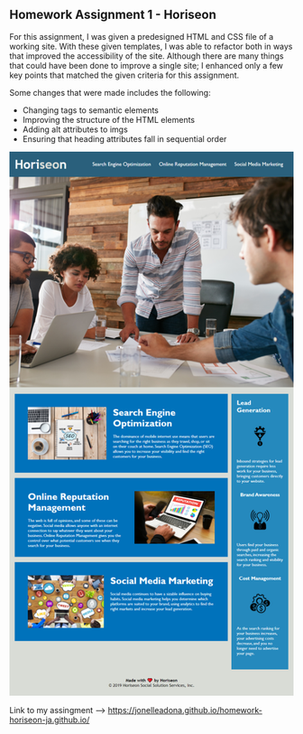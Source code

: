 ## Homework Assignment 1 - Horiseon 

For this assignment, I was given a predesigned HTML and CSS file of a working site. With these given templates, I was able to refactor both in ways that improved the accessibility of the site. Although there are many things that could have been done to improve a single site; I enhanced only a few key points that matched the given criteria for this assignment. 

Some changes that were made includes the following: 
- Changing tags to semantic elements
- Improving the structure of the HTML elements
- Adding alt attributes to imgs
- Ensuring that heading attributes fall in sequential order


![](./assets/images/horiseon_img.png)

Link to my assingment --> https://jonelleadona.github.io/homework-horiseon-ja.github.io/
